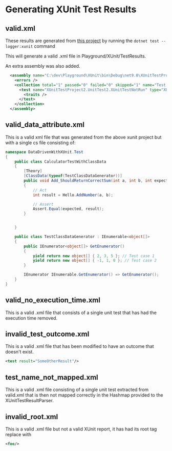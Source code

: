 # Generating XUnit Test Results

## valid.xml

These results are generated from [this project](https://github.com/alex-meseldzija-sonarsource/Playground/tree/main/XUnit) by running the `dotnet test --logger:xunit` command

This will generate a valid .xml file in Playground/XUnit/TestResults.

An extra assembly was also added.

```xml
  <assembly name="C:\dev\Playground\XUnit\bin\Debug\net9.0\XUnitTestProj2.dll" run-date="2024-11-20" run-time="09:45:53" total="1" passed="1" failed="0" skipped="0" time="0.006" errors="0">
    <errors />
    <collection total="1" passed="0" failed="0" skipped="1" name="Test collection for XUnitTestProject2.UnitTest2" time="0.006">
      <test name="XUnitTestProject2.UnitTest2.XUnitTestNotRun" type="XUnitTestProject2.UnitTest2" method="XUnitTestNotRun" time="0.0061234" result="NotRun">
        <traits />
      </test>
    </collection>
  </assembly>
```

## valid_data_attribute.xml

This is a valid xml file that was generated from the above xunit project but with a single cs file consisting of:

```csharp
namespace DataDrivenWithXUnit.Test
{
    public class CalculatorTestWithClassData
    {
        [Theory]
        [ClassData(typeof(TestClassDataGenerator))]
        public void Add_ShouldReturnCorrectSum(int a, int b, int expected)
        {
            // Act
            int result = Hello.AddNumber(a, b);

            // Assert
            Assert.Equal(expected, result);
        }


    }

    public class TestClassDataGenerator : IEnumerable<object[]>
    {
        public IEnumerator<object[]> GetEnumerator()
        {
            yield return new object[] { 2, 3, 5 }; // Test case 1
            yield return new object[] { -1, 1, 0 }; // Test case 2
        }

        IEnumerator IEnumerable.GetEnumerator() => GetEnumerator();
    }
}
```

## valid_no_execution_time.xml

This is a valid .xml file that consists of a single unit test that has had the execution time removed.

## invalid_test_outcome.xml

This is a valid .xml file that has been modified to have an outcome that doesn't exist.

```xml
<test result="SomeOtherResult"/>
```

## test_name_not_mapped.xml

This is a valid .xml file consisting of a single unit test extracted from valid.xml that is then not mapped correctly in the Hashmap provided to the XUnitTestResultParser.

## invalid_root.xml

This is a valid .xml file but not a valid XUnit report, it has had its root tag replace with 

```xml
<foo/>
```
